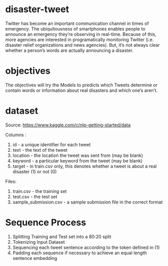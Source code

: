 # disaster-tweet
Twitter has become an important communication channel in times of emergency. The ubiquitousness of smartphones enables people to announce an emergency they’re observing in real-time. Because of this, more agencies are interested in programatically monitoring Twitter (i.e. disaster relief organizations and news agencies). But, it’s not always clear whether a person’s words are actually announcing a disaster.

# objectives
The objectives will try the Models to predicts which Tweets determine or contain words or information about real disasters and which one’s aren’t.

# dataset
Source: https://www.kaggle.com/c/nlp-getting-started/data

Columns :
1. id - a unique identifier for each tweet
2. text - the text of the tweet
3. location - the location the tweet was sent from (may be blank)
4. keyword - a particular keyword from the tweet (may be blank)
5. target - in train.csv only, this denotes whether a tweet is about a real disaster (1) or not (0)

Files:
1. train.csv - the training set
2. test.csv - the test set
3. sample_submission.csv - a sample submission file in the correct format

# Sequence Process
1. Splitting Training and Test set into a 80:20 split
2. Tokenizing Input Dataset
3. Sequencing each tweet sentence according to the token defined in (1)
4. Padding each sequence if necessary to achieve an equal length sentence embedding
